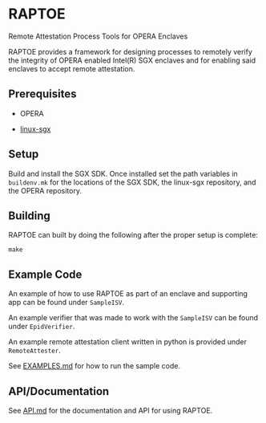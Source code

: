 # RAPTOE

Remote Attestation Process Tools for OPERA Enclaves

RAPTOE provides a framework for designing processes to remotely verify the 
integrity of OPERA enabled Intel(R) SGX enclaves and for enabling said enclaves 
to accept remote attestation.

## Prerequisites

* OPERA

* [linux-sgx](https://github.com/intel/linux-sgx)

## Setup 

Build and install the SGX SDK. Once installed set the path variables in 
`buildenv.mk` for the locations of the SGX SDK, the linux-sgx repository,
and the OPERA repository.

## Building

RAPTOE can built by doing the following after the proper setup is complete:
```
make
```

## Example Code

An example of how to use RAPTOE as part of an enclave and supporting app can be
found under `SampleISV`.

An example verifier that was made to work with the `SampleISV` can be found
under `EpidVerifier`.

An example remote attestation client written in python is provided under
`RemoteAttester`.

See [EXAMPLES.md](EXAMPLES.md) for how to run the sample code.

## API/Documentation

See [API.md](API.md) for the documentation and API for using RAPTOE. 

